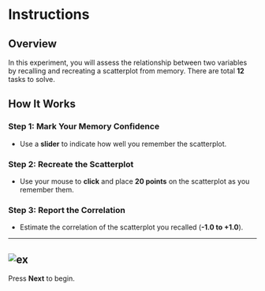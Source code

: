 # Instructions

## Overview

In this experiment, you will assess the relationship between two variables by recalling and recreating a scatterplot from memory.
There are total **12** tasks to solve.

## How It Works

### Step 1: **Mark Your Memory Confidence**  
   - Use a **slider** to indicate how well you remember the scatterplot.  

### Step 2: **Recreate the Scatterplot**  
   - Use your mouse to  **click** and place **20 points** on the scatterplot as you remember them.  

### Step 3: **Report the Correlation**  
   - Estimate the correlation of the scatterplot you recalled (**-1.0 to +1.0**).  

---
![ex](../gaze/assets/phase3_intro.png)
---

Press **Next** to begin.